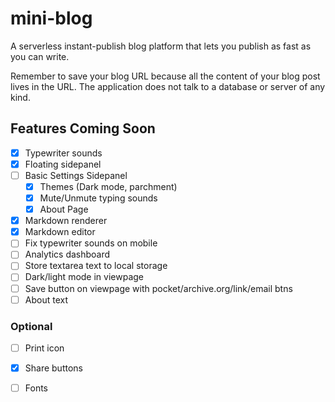 # mini-blog
A serverless instant-publish blog platform that lets you publish as fast as you can write.

Remember to save your blog URL because all the content of your blog post lives in the URL. The application does not talk to a database or server of any kind.
## Features Coming Soon
 - [x] Typewriter sounds
 - [x] Floating sidepanel
 - [ ] Basic Settings Sidepanel
     - [x] Themes (Dark mode, parchment)
     - [x] Mute/Unmute typing sounds
     - [x] About Page
 - [x] Markdown renderer
 - [x] Markdown editor
 - [ ] Fix typewriter sounds on mobile
 - [ ] Analytics dashboard
 - [ ] Store textarea text to local storage
 - [ ] Dark/light mode in viewpage
 - [ ] Save button on viewpage with pocket/archive.org/link/email btns
 - [ ] About text

### Optional
 - [ ] Print icon
 - [x] Share buttons
 - [ ] Fonts


